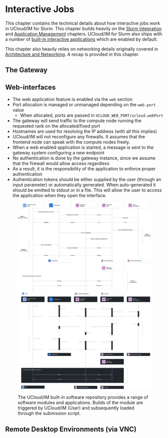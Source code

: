 # Interactive Jobs

This chapter contains the technical details about how interactive jobs work in UCloud/IM for Slurm. This chapter
builds heavily on the [Slurm integration](./slurm.md) and [Application Management](./app-management.md) chapters.
UCloud/IM for Slurm also ships with a number of [built-in interactive applications](./built-in-apps.md) which are
enabled by default.

This chapter also heavily relies on networking details originally covered in
[Architecture and Networking](./architecture.md). A recap is provided in this chapter.

## The Gateway

## Web-interfaces

- The web application feature is enabled via the `web` section
- Port allocation is managed or unmanaged depending on the `web.port` value
  - When allocated, ports are passed in `UCLOUD_WEB_PORT/ucloud.webPort`
- The gateway will send traffic to the compute node running the requested rank on the allocated/fixed port
- Hostnames are used for resolving the IP address (with all this implies)
- UCloud/IM will not reconfigure any firewalls. It assumes that the frontend node can speak with the compute nodes
  freely.
- When a web enabled application is started, a message is sent to the gateway system configuring a new endpoint
- No authentication is done by the gateway instance, since we assume that the firewall would allow access regardless
- As a result, it is the responsibility of the application to enforce proper authentication
- Authentication tokens should be either supplied by the user (through an input parameter) or automatically generated.
  When auto-generated it should be emitted to stdout or in a file. This will allow the user to access the application
  when they open the interface.

<figure class="diagram">

<img class="light" src="./web_apps_light.svg">
<img class="dark" src="./web_apps_dark.svg">

<figcaption>

The UCloud/IM built-in software repository provides a range of software modules and applications. Builds of the module
are triggered by UCloud/IM (User) and subsequently loaded through the submission script.

</figcaption>
</figure>

## Remote Desktop Environments (via VNC)

